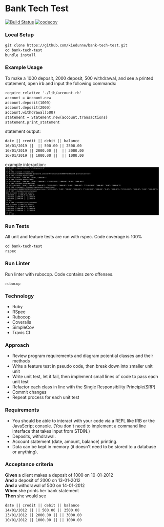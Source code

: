 Bank Tech Test
=================
[![Build Status](https://travis-ci.org/kiedunne/bank-tech-test.svg?branch=master)](https://travis-ci.org/kiedunne/bank-tech-test)
[![codecov](https://codecov.io/gh/kiedunne/bank-tech-test/branch/master/graph/badge.svg)](https://codecov.io/gh/kiedunne/bank-tech-test)


### Local Setup

```
git clone https://github.com/kiedunne/bank-tech-test.git
cd bank-tech-test
bundle install
```

### Example Usage

To make a 1000 deposit, 2000 deposit, 500 withdrawal, and see a printed statement, open irb and input the following commands:

```
require_relative './lib/account.rb'
account = Account.new
account.deposit(1000)
account.deposit(2000)
account.withdrawal(500)
statement = Statement.new(account.transactions)
statement.print_statement
```
statement output:
```
date || credit || debit || balance
16/01/2019 ||  || 500.00 || 2500.00
16/01/2019 || 2000.00 ||  || 3000.00
16/01/2019 || 1000.00 ||  || 1000.00
```
example interaction:
![Screenshot](bank_screen.png)

### Run Tests

All unit and feature tests are run with rspec. Code coverage is 100%
```
cd bank-tech-test
rspec
```

### Run Linter

Run linter with rubocop. Code contains zero offenses.
```
rubocop
```

### Technology

* Ruby
* RSpec
* Rubocop
* Coveralls
* SimpleCov
* Travis CI

### Approach

* Review program requirements and diagram potential classes and their methods
* Write a feature test in pseudo code, then break down into smaller unit unit
* Write unit test, let it fail, then implement small lines of code to pass each unit test
* Refactor each class in line with the Single Responsibility Principle(SRP)
* Commit changes
* Repeat process for each unit test

### Requirements

* You should be able to interact with your code via a REPL like IRB or the JavaScript console.  (You don't need to implement a command line interface that takes input from STDIN.)
* Deposits, withdrawal.
* Account statement (date, amount, balance) printing.
* Data can be kept in memory (it doesn't need to be stored to a database or anything).

### Acceptance criteria

**Given** a client makes a deposit of 1000 on 10-01-2012  
**And** a deposit of 2000 on 13-01-2012  
**And** a withdrawal of 500 on 14-01-2012  
**When** she prints her bank statement  
**Then** she would see

```
date || credit || debit || balance
14/01/2012 || || 500.00 || 2500.00
13/01/2012 || 2000.00 || || 3000.00
10/01/2012 || 1000.00 || || 1000.00
```
